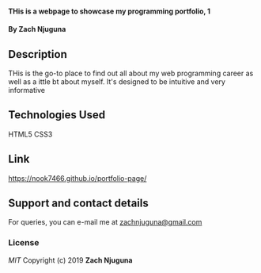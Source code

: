 #### THis is a webpage to showcase my programming portfolio, 1
#### By **Zach Njuguna**
## Description
THis is the go-to place to find out all about my web programming career as well as a ittle bt about myself. It's designed to be intuitive and very informative
## Technologies Used
HTML5
CSS3
## Link
https://nook7466.github.io/portfolio-page/
## Support and contact details
For queries, you can e-mail me at zachnjuguna@gmail.com
### License
*MIT*
Copyright (c) 2019 **Zach Njuguna**
  